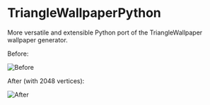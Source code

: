 # TriangleWallpaperPython
More versatile and extensible Python port of the TriangleWallpaper wallpaper generator.

Before:

![Before](http://i.imgur.com/gstsLQ8.jpg)

After (with 2048 vertices):

![After](http://i.imgur.com/bDj57G7.jpg)
